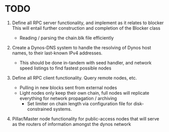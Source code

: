 
# TODO


1. Define all RPC server functionality, and implement as it relates to blocker
    This will entail further construction and completion of the Blocker class
    - Reading / parsing the chain.blk file efficiently 

2. Create a Dynos-DNS system to handle the resolving of Dynos host names, 
   to their last-known IPv4 addresses.
   - This should be done in-tandem with seed handler, and network speed listings
     to find fastest possible nodes

3. Define all RPC client functionality. Query remote nodes, etc. 
   - Pulling in new blocks sent from external nodes
   - Light nodes only keep their own chain, full nodes will replicate
     everything for network propagation / archiving
     - Set limiter on chain length via configuration file for disk-constrained
       systems.

4. Pillar/Master node functionality for public-access nodes that will serve
    as the routers of information amongst the dynos network





